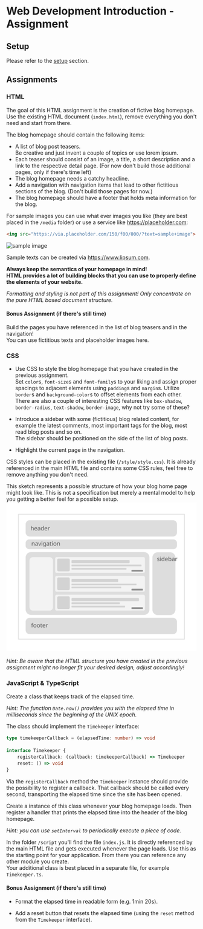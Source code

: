 # Web Development Introduction - Assignment

## Setup

Please refer to the [setup](./SETUP.md) section.

## Assignments

### HTML

The goal of this HTML assignment is the creation of fictive blog homepage. Use
the existing HTML document (`index.html`), remove everything you don't need and
start from there.

The blog homepage should contain the following items:

* A list of blog post teasers.  
  Be creative and just invent a couple of topics or use lorem ipsum.
* Each teaser should consist of an image, a title, a short description and a
  link to the respective detail page. (For now don't build those additional
  pages, only if there's time left)
* The blog homepage needs a catchy headline.
* Add a navigation with navigation items that lead to other fictitious sections
  of the blog. (Don't build those pages for now.)
* The blog homepage should have a footer that holds meta information for the
  blog.

For sample images you can use what ever images you like (they are best placed
in the `/media` folder) or use a service like <https://placeholder.com>:

```html
<img src="https://via.placeholder.com/150/f00/000/?text=sample+image">
```

![sample image](https://via.placeholder.com/150/f00/000/?text=sample+image)

Sample texts can be created via <https://www.lipsum.com>.

__Always keep the semantics of your homepage in mind!  
HTML provides a lot of building blocks that you can use to properly define the
elements of your website.__

_Formatting and styling is not part of this assignment! Only concentrate on the
pure HTML based document structure._

#### __Bonus Assignment (if there's still time)__

Build the pages you have referenced in the list of blog teasers and in the
navigation!  
You can use fictitious texts and placeholder images here.

### CSS

* Use CSS to style the blog homepage that you have created in the previous
  assignment.  
  Set `color`s, `font-size`s and `font-family`s to your liking and assign proper
  spacings to adjacent elements using `padding`s and `margin`s. Utilize
  `border`s and `background-color`s to offset elements from each other.  
  There are also a couple of interesting CSS features like `box-shadow`,
  `border-radius`, `text-shadow`, `border-image`, why not try some of these?

* Introduce a sidebar with some (fictitious) blog related content, for example
  the latest comments, most important tags for the blog, most read blog posts
  and so on.  
  The sidebar should be positioned on the side of the list of blog posts.

* Highlight the current page in the navigation.  

CSS styles can be placed in the existing file (`/style/style.css`). It is already
referenced in the main HTML file and contains some CSS rules, feel free to remove
anything you don't need.

This sketch represents a possible structure of how your blog home page might
look like. This is not a specification but merely a mental model to help you
getting a better feel for a possible setup. ![sketch](./media/sketch_web.svg)

_Hint: Be aware that the HTML structure you have created in the previous
assignment might no longer fit your desired design, adjust accordingly!_

### JavaScript & TypeScript

Create a class that keeps track of the elapsed time.  

_Hint: The function `Date.now()` provides you with the elapsed time in
milliseconds since the beginning of the UNIX epoch._

The class should implement the `Timekeeper` interface:

```ts
type timekeeperCallback = (elapsedTime: number) => void

interface Timekeeper {
    registerCallback: (callback: timekeeperCallback) => Timekeeper
    reset: () => void
}
```

Via the `registerCallback` method the `Timekeeper` instance should provide the
possibility to register a callback. That callback should be called every second,
transporting the elapsed time since the site has been opened.

Create a instance of this class whenever your blog homepage loads. Then register a
handler that prints the elapsed time into the header of the blog homepage.

_Hint: you can use `setInterval` to periodically execute a piece of code._

In the folder `/script` you'll find the file `index.js`. It is directly referenced
by the main HTML file and gets executed whenever the page loads. Use this as the
starting point for your application. From there you can reference any other module
you create.  
Your additional class is best placed in a separate file, for example `Timekeeper.ts`.

#### __Bonus Assignment (if there's still time)__

* Format the elapsed time in readable form (e.g. 1min 20s).

* Add a reset button that resets the elapsed time (using the `reset` method from the
  `Timekeeper` interface).
